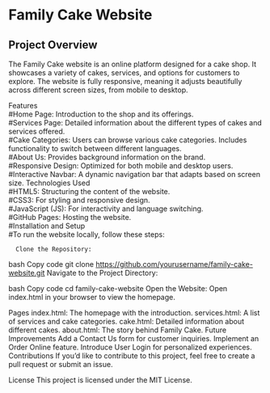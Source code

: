 
<h1>Family Cake Website</h1>
<h2>Project Overview</h2>
The Family Cake website is an online platform designed for a cake shop. It showcases a variety of cakes, services, and options for customers to explore. The website is fully responsive, meaning it adjusts beautifully across different screen sizes, from mobile to desktop.

Features<br>
#Home Page: Introduction to the shop and its offerings.<br>
#Services Page: Detailed information about the different types of cakes and services offered.<br>
#Cake Categories: Users can browse various cake categories. Includes functionality to switch between different languages.<br>
#About Us: Provides background information on the brand.<br>
#Responsive Design: Optimized for both mobile and desktop users.<br>
#Interactive Navbar: A dynamic navigation bar that adapts based on screen size.
Technologies Used<br>
#HTML5: Structuring the content of the website.<br>
#CSS3: For styling and responsive design.<br>
#JavaScript (JS): For interactivity and language switching.<br>
#GitHub Pages: Hosting the website.<br>
#Installation and Setup<br>
#To run the website locally, follow these steps:<br>

      Clone the Repository:

bash
Copy code
git clone https://github.com/yourusername/family-cake-website.git
Navigate to the Project Directory:

bash
Copy code
cd family-cake-website
Open the Website: Open index.html in your browser to view the homepage.

Pages
index.html: The homepage with the introduction.
services.html: A list of services and cake categories.
cake.html: Detailed information about different cakes.
about.html: The story behind Family Cake.
Future Improvements
Add a Contact Us form for customer inquiries.
Implement an Order Online feature.
Introduce User Login for personalized experiences.
Contributions
If you’d like to contribute to this project, feel free to create a pull request or submit an issue.

License
This project is licensed under the MIT License.
